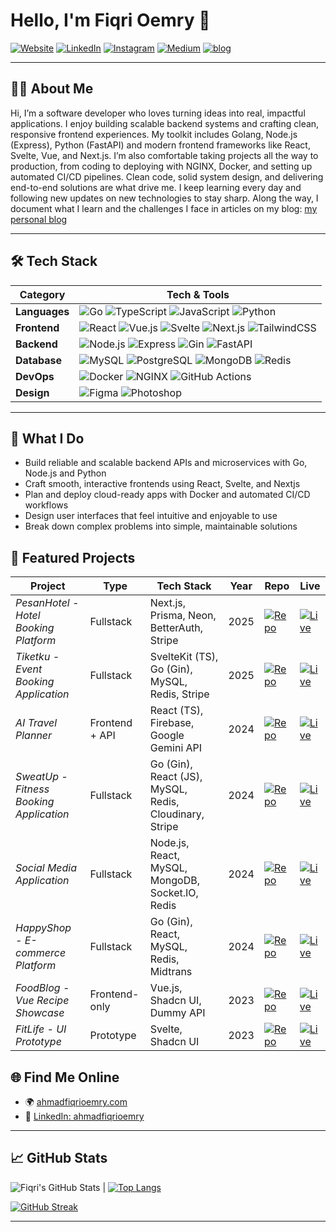 # Hello, I'm Fiqri Oemry 👋

[![Website](https://img.shields.io/badge/Website-ahmadfiqrioemry.com-blue?style=flat-square&logo=google-chrome&logoColor=white)](https://ahmadfiqrioemry.com)
[![LinkedIn](https://img.shields.io/badge/LinkedIn-ahmadfiqrioemry-blue?style=flat-square&logo=linkedin&logoColor=white)](https://linkedin.com/in/ahmadfiqrioemry)
[![Instagram](https://img.shields.io/badge/Instagram-@oemryfiqri-E4405F?style=flat-square&logo=instagram&logoColor=white)](https://instagram.com/oemryfiqri)
[![Medium](https://img.shields.io/badge/Medium-@foemry-000000?style=flat-square&logo=medium&logoColor=white)](https://medium.com/@foemry)
[![blog](https://img.shields.io/badge/blog-ahmadfiqrioemry.com-blue?style=flat-square&logo=google-chrome&logoColor=green)](https://blogprogramming.ahmadfiqrioemry.com)

---

## 👨‍💻 About Me

Hi, I’m a software developer who loves turning ideas into real, impactful applications. I enjoy building scalable backend systems and crafting clean, responsive frontend experiences. My toolkit includes Golang, Node.js (Express), Python (FastAPI) and modern frontend frameworks like React, Svelte, Vue, and Next.js. I’m also comfortable taking projects all the way to production, from coding to deploying with NGINX, Docker, and setting up automated CI/CD pipelines. Clean code, solid system design, and delivering end-to-end solutions are what drive me. I keep learning every day and following new updates on new technologies to stay sharp. Along the way, I document what I learn and the challenges I face in articles on my blog: [my personal blog](https://blogprogramming.ahmadfiqrioemry.com)

---

## 🛠️ Tech Stack

| Category     | Tech & Tools |
|--------------|--------------|
| **Languages** | ![Go](https://img.shields.io/badge/Go-00ADD8?style=flat&logo=go&logoColor=white) ![TypeScript](https://img.shields.io/badge/TypeScript-3178C6?style=flat&logo=typescript&logoColor=white) ![JavaScript](https://img.shields.io/badge/JavaScript-F7DF1E?style=flat&logo=javascript&logoColor=black) ![Python](https://img.shields.io/badge/Python-3776AB?style=flat&logo=python&logoColor=white) |
| **Frontend** | ![React](https://img.shields.io/badge/React-20232a?style=flat&logo=react&logoColor=61DAFB) ![Vue.js](https://img.shields.io/badge/Vue-35495E?style=flat&logo=vue.js&logoColor=4FC08D) ![Svelte](https://img.shields.io/badge/Svelte-FF3E00?style=flat&logo=svelte&logoColor=white) ![Next.js](https://img.shields.io/badge/Next.js-000000?style=flat&logo=next.js&logoColor=white) ![TailwindCSS](https://img.shields.io/badge/TailwindCSS-38B2AC?style=flat&logo=tailwind-css&logoColor=white) |
| **Backend**  | ![Node.js](https://img.shields.io/badge/Node.js-339933?style=flat&logo=nodedotjs&logoColor=white) ![Express](https://img.shields.io/badge/Express.js-404D59?style=flat&logo=express&logoColor=white) ![Gin](https://img.shields.io/badge/Gin-Golang-00ADD8?style=flat&logo=go&logoColor=white) ![FastAPI](https://img.shields.io/badge/FastAPI-009688?style=flat&logo=fastapi&logoColor=white) |
| **Database** | ![MySQL](https://img.shields.io/badge/MySQL-005C84?style=flat&logo=mysql&logoColor=white) ![PostgreSQL](https://img.shields.io/badge/PostgreSQL-4169E1?style=flat&logo=postgresql&logoColor=white) ![MongoDB](https://img.shields.io/badge/MongoDB-47A248?style=flat&logo=mongodb&logoColor=white) ![Redis](https://img.shields.io/badge/Redis-DC382D?style=flat&logo=redis&logoColor=white) |
| **DevOps**   | ![Docker](https://img.shields.io/badge/Docker-2496ED?style=flat&logo=docker&logoColor=white) ![NGINX](https://img.shields.io/badge/Nginx-009639?style=flat&logo=nginx&logoColor=white) ![GitHub Actions](https://img.shields.io/badge/GitHub_Actions-2088FF?style=flat&logo=github-actions&logoColor=white) |
| **Design**   | ![Figma](https://img.shields.io/badge/Figma-F24E1E?style=flat&logo=figma&logoColor=white) ![Photoshop](https://img.shields.io/badge/Photoshop-31A8FF?style=flat&logo=adobe-photoshop&logoColor=white) |

---

## 🚀 What I Do

- Build reliable and scalable backend APIs and microservices with Go, Node.js and Python 
- Craft smooth, interactive frontends using React, Svelte, and Nextjs  
- Plan and deploy cloud-ready apps with Docker and automated CI/CD workflows  
- Design user interfaces that feel intuitive and enjoyable to use  
- Break down complex problems into simple, maintainable solutions  

## 💼 Featured Projects

| Project | Type | Tech Stack | Year | Repo | Live |
|---------|------|------------|------|------|------|
| *PesanHotel - Hotel Booking Platform* | Fullstack | Next.js, Prisma, Neon, BetterAuth, Stripe | 2025 | [![Repo](https://img.shields.io/badge/code-000?style=flat&logo=github&logoColor=white)](https://github.com/fiqrioemry/nextjs-prisma-hotel-booking-app) | [![Live](https://img.shields.io/badge/demo-0078D4?style=flat&logo=pinboard&logoColor=white)](https://pesanhotel.showcasepreview.my.id) |
| *Tiketku - Event Booking Application* | Fullstack | SvelteKit (TS), Go (Gin), MySQL, Redis, Stripe | 2025 | [![Repo](https://img.shields.io/badge/code-000?style=flat&logo=github&logoColor=white)](https://github.com/fiqrioemry/event-ticketing-system-application) | [![Live](https://img.shields.io/badge/demo-0078D4?style=flat&logo=pinboard&logoColor=white)](https://tiketku.ahmadfiqrioemry.com) |
| *AI Travel Planner* | Frontend + API | React (TS), Firebase, Google Gemini API | 2024 | [![Repo](https://img.shields.io/badge/code-000?style=flat&logo=github&logoColor=white)](https://github.com/fiqrioemry/ai-travel-planner-application)| [![Live](https://img.shields.io/badge/demo-0078D4?style=flat&logo=pinboard&logoColor=white)](https://aitravelplanner.ahmadfiqrioemry.com) |
| *SweatUp - Fitness Booking Application* | Fullstack | Go (Gin), React (JS), MySQL, Redis, Cloudinary, Stripe | 2024 | [![Repo](https://img.shields.io/badge/code-000?style=flat&logo=github&logoColor=white)](https://github.com/fiqrioemry/fullstack-fitness-booking-application) | [![Live](https://img.shields.io/badge/demo-0078D4?style=flat&logo=pinboard&logoColor=white)](https://sweatup.ahmadfiqrioemry.com) |
| *Social Media Application* | Fullstack | Node.js, React, MySQL, MongoDB, Socket.IO, Redis | 2024 | [![Repo](https://img.shields.io/badge/code-000?style=flat&logo=github&logoColor=white)](https://github.com/fiqrioemry/fullstack-social-media-application)| [![Live](https://img.shields.io/badge/demo-0078D4?style=flat&logo=pinboard&logoColor=white)](https://socialmedia.ahmadfiqrioemry.com) |
| *HappyShop - E-commerce Platform* | Fullstack | Go (Gin), React, MySQL, Redis, Midtrans | 2024 | [![Repo](https://img.shields.io/badge/code-000?style=flat&logo=github&logoColor=white)](https://github.com/fiqrioemry/fullstack-ecommerce-application) | [![Live](https://img.shields.io/badge/demo-0078D4?style=flat&logo=pinboard&logoColor=white)](https://happyshop.ahmadfiqrioemry.com) |
| *FoodBlog - Vue Recipe Showcase* | Frontend-only | Vue.js, Shadcn UI, Dummy API | 2023 | [![Repo](https://img.shields.io/badge/code-000?style=flat&logo=github&logoColor=white)](https://github.com/fiqrioemry/vue-food-blog-web-application)| [![Live](https://img.shields.io/badge/demo-0078D4?style=flat&logo=pinboard&logoColor=white)](https://foodblog.ahmadfiqrioemry.com) |
| *FitLife - UI Prototype* | Prototype | Svelte, Shadcn UI | 2023 | [![Repo](https://img.shields.io/badge/code-000?style=flat&logo=github&logoColor=white)](https://github.com/fiqrioemry/svelte-fitness-landing-page)| [![Live](https://img.shields.io/badge/demo-0078D4?style=flat&logo=pinboard&logoColor=white)](https://fitlife.ahmadfiqrioemry.com) |


## 🌐 Find Me Online

- 🌍 [ahmadfiqrioemry.com](https://ahmadfiqrioemry.com)  
- 💼 [LinkedIn: ahmadfiqrioemry](https://linkedin.com/in/ahmadfiqrioemry)
  
---

## 📈 GitHub Stats

![Fiqri's GitHub Stats](https://github-readme-stats.vercel.app/api?username=fiqrioemry&show_icons=true&theme=radical) | [![Top Langs](https://github-readme-stats.vercel.app/api/top-langs/?username=fiqrioemry&layout=compact&theme=radical)](https://github-readme-stats.vercel.app/api/top-langs/?username=fiqrioemry&layout=compact&theme=radical)



[![GitHub Streak](https://streak-stats.demolab.com/?user=DenverCoder1)](https://git.io/streak-stats)

---

<!-- Let's connect and build something amazing! -->
